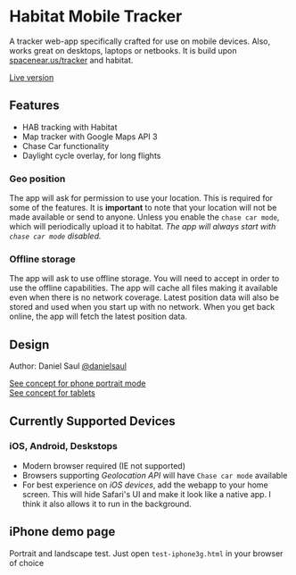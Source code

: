 # Habitat Mobile Tracker

A tracker web-app specifically crafted for use on mobile devices.
Also, works great on desktops, laptops or netbooks. It is build upon
[spacenear.us/tracker](http://spacenear.us/tracker) and habitat.

[Live version](http://habhub.org/mt/)

## Features

* HAB tracking with Habitat
* Map tracker with Google Maps API 3
* Chase Car functionality
* Daylight cycle overlay, for long flights

### Geo position

The app will ask for permission to use your location.
This is required for some of the features. It is **important** to note that
your location will not be made available or send to anyone. Unless you enable
 the `chase car mode`, which will periodically upload it to habitat. _The app
will always start with `chase car mode` disabled._

### Offline storage

The app will ask to use offline storage. You will need to accept in order to
use the offline capabilities. The app will cache all files making it available
even when there is no network coverage. Latest position data will also be stored
and used when you start up with no network. When you get back online, the app
will fetch the latest position data.

## Design

Author: Daniel Saul [@danielsaul](https://github.com/danielsaul)

[See concept for phone portrait mode](https://github.com/rossengeorgiev/habitat-mobile-tracker/blob/master/resources/concept-app-portrait.png)  
[See concept for tablets](https://github.com/rossengeorgiev/habitat-mobile-tracker/blob/master/resources/concept-app-tablet.png)


## Currently Supported Devices

### iOS, Android, Deskstops

* Modern browser required (IE not supported)
* Browsers supporting _Geolocation API_ will have `Chase car mode` available
* For best experience on _iOS devices_, add the webapp to your home screen.
This will hide Safari's UI and make it look like a native app. I think it also allows it to run in the background.


## iPhone demo page

Portrait and landscape test. Just open `test-iphone3g.html` in your browser of choice

